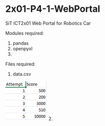 # 2x01-P4-1-WebPortal
SiT ICT2x01 Web Portal for Robotics Car

Modules required:
1. pandas
2. openpyxl
3. 

Files required:
1. data.csv 

![](Web-Portal/static/img/screenshot_csv_data.png)
2. 